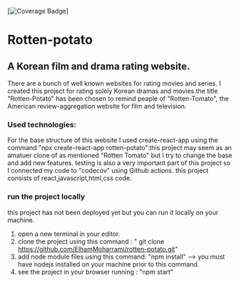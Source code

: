 [![Coverage Badge](https://img.shields.io/endpoint?url=https://gist.githubusercontent.com/ElhamMoharrami/53ae95b6fb38cbdd7aa0c580f46bdca4/raw/rotten-potato__heads_main.json)]

# Rotten-potato

## A Korean film and drama rating website.

There are a bunch of well known websites for rating movies and series. I created this project
for rating solely Korean dramas and movies.the title "Rotten-Potato" has been chosen to remind peaple of "Rotten-Tomato",
the American review-aggregation website for film and television.

### Used technologies:

For the base structure of this website I used create-react-app using the command
"npx create-react-app rotten-potato".this project may seem as an amatuer clone of as mentioned
"Rotten Tomato" but I try to change the base and add new features. testing is also a very important
part of this project so I connected my code to "codecov" using Github actions. this project consists
of react,javascript,html,css code.

### run the project locally

this project has not been deployed yet but you can run it locally on your machine.

1. open a new terminal in your editor.
2. clone the project using this command : " git clone https://github.com/ElhamMoharrami/rotten-potato.git"
3. add node module files using this command: "npm install" --> you must have nodejs installed on your machine prior to this command.
4. see the project in your browser running : "npm start"
